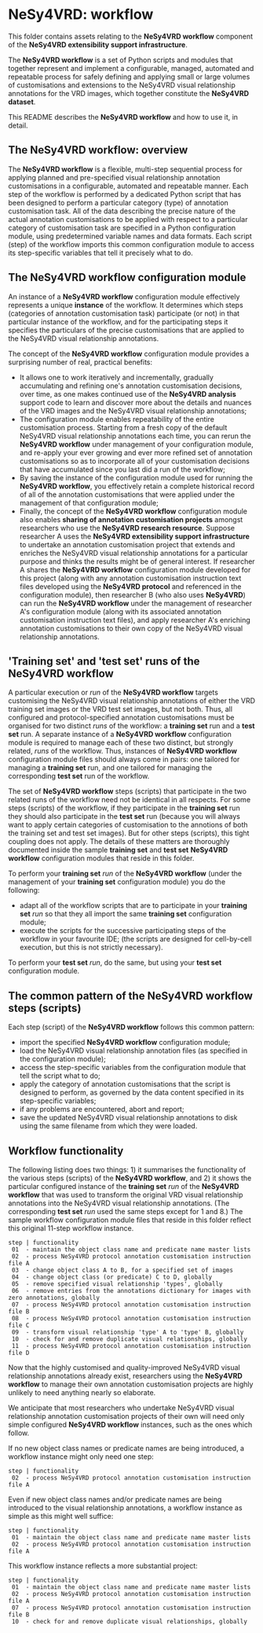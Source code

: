 # NeSy4VRD: workflow

This folder contains assets relating to the **NeSy4VRD workflow** component of the **NeSy4VRD extensibility support infrastructure**.

The **NeSy4VRD workflow** is a set of Python scripts and modules that together represent and implement a configurable, managed, automated and repeatable process for safely defining and applying small or large volumes of customisations and extensions to the NeSy4VRD visual relationship annotations for the VRD images, which together constitute the **NeSy4VRD dataset**.

This README describes the **NeSy4VRD workflow** and how to use it, in detail.

## The NeSy4VRD workflow: overview

The **NeSy4VRD workflow** is a flexible, multi-step sequential process for applying planned and pre-specified visual relationship annotation customisations in a configurable, automated and repeatable manner. Each step of the workflow is performed by a dedicated Python script that has been designed to perform a particular category (type) of annotation customisation task. All of the data describing the precise nature of the actual annotation customisations to be applied with respect to a particular category of customisation task are specified in a Python configuration module, using predetermined variable names and data formats. Each script (step) of the workflow imports this common configuration module to access its step-specific variables that tell it precisely what to do.

## The NeSy4VRD workflow configuration module

An instance of a **NeSy4VRD workflow** configuration module effectively represents a unique **instance** of the workflow. It determines which steps (categories of annotation customisation task) participate (or not) in that particular instance of the workflow, and for the participating steps it specifies the particulars of the precise customisations that are applied to the NeSy4VRD visual relationship annotations.  

The concept of the **NeSy4VRD workflow** configuration module provides a surprising number of real, practical benefits:
* It allows one to work iteratively and incrementally, gradually accumulating and refining one's annotation customisation decisions, over time, as one makes continued use of the **NeSy4VRD analysis** support code to learn and discover more about the details and nuances of the VRD images and the NeSy4VRD visual relationship annotations;
* The configuration module enables repeatability of the entire customisation process. Starting from a fresh copy of the default NeSy4VRD visual relationship annotations each time, you can rerun the **NeSy4VRD workflow** under management of your configuration module, and re-apply your ever growing and ever more refined set of annotation customisations so as to incorporate all of your  customisation decisions that have accumulated since you last did a run of the workflow;
* By saving the instance of the configuration module used for running the **NeSy4VRD workflow**, you effectively retain a complete historical record of all of the annotation customisations that were applied under the management of that configuration module;
* Finally, the concept of the **NeSy4VRD workflow** configuration module also enables **sharing of annotation customisation projects** amongst researchers who use the **NeSy4VRD research resource**.  Suppose researcher A uses the **NeSy4VRD extensibility support infrastructure** to undertake an annotation customisation project that extends and enriches the NeSy4VRD visual relationship annotations for a particular purpose and thinks the results might be of general interest. If researcher A shares the **NeSy4VRD workflow** configuration module developed for this project (along with any annotation customisation instruction text files developed using the **NeSy4VRD protocol** and referenced in the configuration module), then researcher B (who also uses **NeSy4VRD**) can run the **NeSy4VRD workflow** under the management of researcher A's configuration module (along with its associated annotation customisation instruction text files), and apply researcher A's enriching annotation customisations to their own copy of the NeSy4VRD visual relationship annotations. 

## 'Training set' and 'test set' runs of the NeSy4VRD workflow

A particular execution or *run* of the **NeSy4VRD workflow** targets customising the NeSy4VRD visual relationship annotations of either the VRD training set images or the VRD test set images, but not both.  Thus, all configured and protocol-specified annotation customisations must be organised for two distinct *runs* of the workflow: a **training set** run and a **test set** run.  A separate instance of a **NeSy4VRD workflow** configuration module is required to manage each of these two distinct, but strongly related, *runs* of the workflow. Thus, instances of **NeSy4VRD workflow** configuration module files should always come in pairs: one tailored for managing a **training set** run, and one tailored for managing the corresponding **test set** run of the workflow.

The set of **NeSy4VRD workflow** steps (scripts) that participate in the two related runs of the workflow need not be identical in all respects. For some steps (scripts) of the workflow, if they participate in the **training set** run they should also participate in the **test set** run (because you will always want to apply certain categories of customisation to the annotions of both the training set and test set images). But for other steps (scripts), this tight coupling does not apply. The details of these matters are thoroughly documented inside the sample **training set** and **test set** **NeSy4VRD workflow** configuration modules that reside in this folder.

To perform your **training set** *run* of the **NeSy4VRD workflow** (under the management of your **training set** configuration module) you do the following:
* adapt all of the workflow scripts that are to participate in your **training set** *run* so that they all import the same **training set** configuration module;
* execute the scripts for the successive participating steps of the workflow in your favourite IDE; (the scripts are designed for cell-by-cell execution, but this is not strictly necessary).

To perform your **test set** *run*, do the same, but using your **test set** configuration module.

## The common pattern of the NeSy4VRD workflow steps (scripts)

Each step (script) of the **NeSy4VRD workflow** follows this common pattern:
* import the specified **NeSy4VRD workflow** configuration module; 
* load the NeSy4VRD visual relationship annotation files (as specified in the configuration module);
* access the step-specific variables from the configuration module that tell the script what to do;
* apply the category of annotation customisations that the script is designed to perform, as governed by the data content specified in its step-specific variables;
* if any problems are encountered, abort and report;
* save the updated NeSy4VRD visual relationship annotations to disk using the same filename from which they were loaded.

## Workflow functionality

The following listing does two things: 1) it summarises the functionality of the various steps (scripts) of the **NeSy4VRD workflow**, and 2) it shows the particular configured instance of the **training set** *run* of the **NeSy4VRD workflow** that was used to transform the original VRD visual relationship annotations into the NeSy4VRD visual relationship annotations.  (The corresponding **test set** *run* used the same steps except for 1 and 8.) The sample workflow configuration module files that reside in this folder reflect this original 11-step workflow instance.

```
step | functionality
 01  - maintain the object class name and predicate name master lists
 02  - process NeSy4VRD protocol annotation customisation instruction file A
 03  - change object class A to B, for a specified set of images       
 04  - change object class (or predicate) C to D, globally   
 05  - remove specified visual relationship 'types', globally
 06  - remove entries from the annotations dictionary for images with zero annotations, globally   
 07  - process NeSy4VRD protocol annotation customisation instruction file B
 08  - process NeSy4VRD protocol annotation customisation instruction file C
 09  - transform visual relationship 'type' A to 'type' B, globally
 10  - check for and remove duplicate visual relationships, globally
 11  - process NeSy4VRD protocol annotation customisation instruction file D
```

Now that the highly customised and quality-improved NeSy4VRD visual relationship annotations already exist, researchers using the **NeSy4VRD workflow** to manage their own annotation customisation projects are highly unlikely to need anything nearly so elaborate.

We anticipate that most researchers who undertake NeSy4VRD visual relationship annotation customisation projects of their own will need only simple configured **NeSy4VRD workflow** instances, such as the ones which follow.

If no new object class names or predicate names are being introduced, a workflow instance might only need one step:
```
step | functionality
 02  - process NeSy4VRD protocol annotation customisation instruction file A
```

Even if new object class names and/or predicate names are being introduced to the visual relationship annotations, a workflow instance as simple as this might well suffice:
```
step | functionality
 01  - maintain the object class name and predicate name master lists
 02  - process NeSy4VRD protocol annotation customisation instruction file A
```

This workflow instance reflects a more substantial project:
```
step | functionality
 01  - maintain the object class name and predicate name master lists
 02  - process NeSy4VRD protocol annotation customisation instruction file A
 07  - process NeSy4VRD protocol annotation customisation instruction file B
 10  - check for and remove duplicate visual relationships, globally
```



